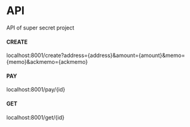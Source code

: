 API
======

API of super secret project

#### CREATE

localhost:8001/create?address={address}&amount={amount}&memo={memo}&ackmemo={ackmemo}

#### PAY

localhost:8001/pay/{id}

#### GET

localhost:8001/get/{id}
